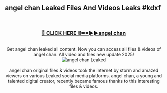 ## angel chan Leaked Files And Videos Leaks #kdxf
<br>
<div align="center">
<h3><a href="https://watchclip.my.id/angel chan" rel="nofollow">🔴 CLICK HERE 🌐==►►angel chan</a></h3>
<br>
Get angel chan leaked all content. Now you can access all files & videos of angel chan. All video and files new update 2025!
<br>
<a href="https://watchclip.my.id/angel chan" rel="nofollow" data-target="animated-image.originalLink"><img src="https://i.ibb.co.com/WyWwxjT/player-gif2.gif" alt="angel chan Leaked" style="max-width: 100%; display: inline-block;" data-target="animated-image.originalImage"></a>
<br><br>
angel chan original files & videos took the internet by storm and amazed viewers on various Leaked social media platforms. angel chan, a young and talented digital creator, recently became famous thanks to this interesting files & videos.
</div>
<br>